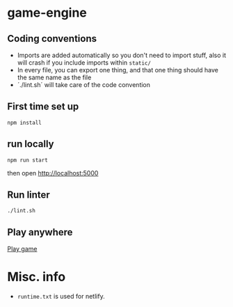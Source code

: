 # game-engine

## Coding conventions

- Imports are added automatically so you don't need to import stuff, also it will crash if you include imports within `static/`
- In every file, you can export one thing, and that one thing should have the same name as the file
- ´./lint.sh´ will take care of the code convention

## First time set up

```
npm install
```

## run locally

```
npm run start
```

then open [http://localhost:5000]()

## Run linter

```
./lint.sh
```

## Play anywhere

[Play game](https://romskip.netlify.app/)

# Misc. info

- `runtime.txt` is used for netlify.

